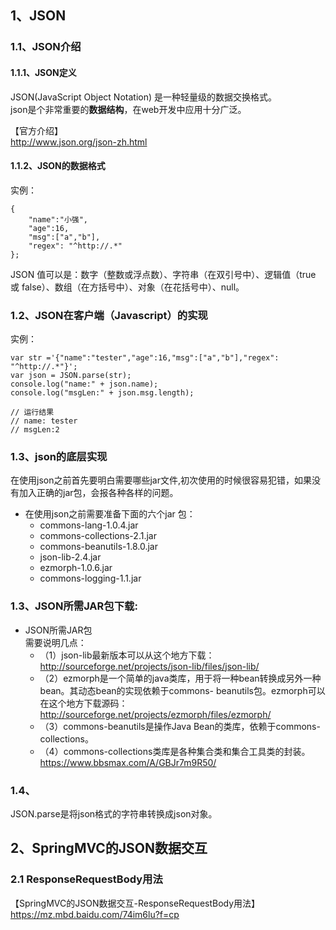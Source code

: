 ## 1、JSON  

### 1.1、JSON介绍
#### 1.1.1、JSON定义
JSON(JavaScript Object Notation) 是一种轻量级的数据交换格式。  
json是个非常重要的**数据结构**，在web开发中应用十分广泛。 

 【官方介绍】  
 http://www.json.org/json-zh.html

#### 1.1.2、JSON的数据格式
实例：  

    {
        "name":"小强",
        "age":16,
        "msg":["a","b"],
        "regex": "^http://.*"
    };

JSON 值可以是：数字（整数或浮点数）、字符串（在双引号中）、逻辑值（true 或 false）、数组（在方括号中）、对象（在花括号中）、null。  

### 1.2、JSON在客户端（Javascript）的实现 
实例：  

    var str ='{"name":"tester","age":16,"msg":["a","b"],"regex": "^http://.*"}';
    var json = JSON.parse(str);
    console.log("name:" + json.name);
    console.log("msgLen:" + json.msg.length);

    // 运行结果  
    // name: tester  
    // msgLen:2

### 1.3、json的底层实现  

在使用json之前首先要明白需要哪些jar文件,初次使用的时候很容易犯错，如果没有加入正确的jar包，会报各种各样的问题。  

  - 在使用json之前需要准备下面的六个jar 包：  
    - commons-lang-1.0.4.jar  
    - commons-collections-2.1.jar  
    - commons-beanutils-1.8.0.jar  
    - json-lib-2.4.jar  
    - ezmorph-1.0.6.jar  
    - commons-logging-1.1.jar  

### 1.3、JSON所需JAR包下载:  

  - JSON所需JAR包  
  需要说明几点：
    - （1）json-lib最新版本可以从这个地方下载：  
 http://sourceforge.net/projects/json-lib/files/json-lib/  
    - （2）ezmorph是一个简单的java类库，用于将一种bean转换成另外一种bean。其动态bean的实现依赖于commons-
beanutils包。ezmorph可以在这个地方下载源码：  
 http://sourceforge.net/projects/ezmorph/files/ezmorph/  
    - （3）commons-beanutils是操作Java Bean的类库，依赖于commons-collections。  
    - （4）commons-collections类库是各种集合类和集合工具类的封装。  
https://www.bbsmax.com/A/GBJr7m9R50/  

### 1.4、 
JSON.parse是将json格式的字符串转换成json对象。  

## 2、SpringMVC的JSON数据交互



### 2.1 ResponseRequestBody用法  


【SpringMVC的JSON数据交互-ResponseRequestBody用法】  
https://mz.mbd.baidu.com/74im6lu?f=cp